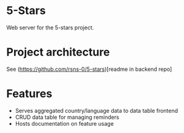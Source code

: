 # 5-Stars

Web server for the 5-stars project.

# Project architecture
See (https://github.com/rsns-0/5-stars)[readme in backend repo]

# Features
  - Serves aggregated country/language data to data table frontend
  - CRUD data table for managing reminders
  - Hosts documentation on feature usage

